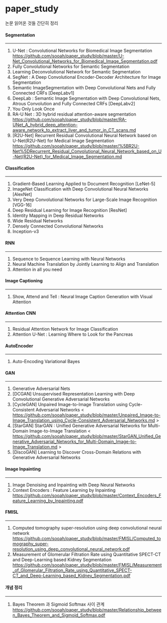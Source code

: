 # paper_study

논문 읽어온 것들 간단히 정리

#### Segmentation

-----

1. U-Net : Convolutional Networks for Biomedical Image Segmentation
<https://github.com/sooah/paper_study/blob/master/U-Net_Convolutional_Networks_for_Biomedical_Image_Segmentation.pdf>
2. Fully Convolutional Networks for Semantic Segmentation
3. Learning Deconvolutional Network for Semantic Segmentation
4. SegNet : A Deep Convolutional Encoder-Decoder Architecture for Image Segmentation
5. Semantic ImageSegmentation with Deep Convolutional Nets and Fully Connected CRFs [DeepLabv1] 
6. DeepLab : Semantic Image Segmentation with Deep Convolutional Nets, Atrous Convolution and Fully Connected CRFs [DeepLabv2] 
7. You Only Look Once
8. RA-U Net : 3D hybrid residual attention-aware segmentation 
<https://github.com/sooah/paper_study/blob/master/RA-UNet_A_hybrid_deep_attention-aware_network_to_extract_liver_and_tumor_in_CT_scans.md>
9. [R2U-Net] Recurrent Residual Convolutional Neural Network based on U-Net(R2U-Net) for Medical Image Segmentation
<https://github.com/sooah/paper_study/blob/master/%5BR2U-Net%5DRecurrent_Residual_Convolutional_Neural_Network_based_on_U-Net(R2U-Net)_for_Medical_Image_Segmentation.md>


#### Classification

- - -

1. Gradient-Based Learning Applied to Document Recognition [LeNet-5]
2. ImageNet Classification with Deep Convolutional Neural Networks [AlexNet]
3. Very Deep Convolutional Networks for Large-Scale Image Recognition  [VGG-16]
4. Deep Residual Learning for Image Recognition [ResNet]
5. Identity Mapping in Deep Residual Networks
6. Wide Residual Networks
7. Densely Connected Convolutional Networks 
8. Inception-v3



#### RNN

---

1. Sequence to Sequence Learning with Neural Networks
2. Neural Machine Translation by Jointly Learning to Align and Translation
3. Attention in all you need

#### Image Captioning

---

1. Show, Attend and Tell : Neural Image Caption Generation with Visual Attention

#### Attention CNN

---

1. Residual Attention Network for Image Classification
2. Attention U-Net : Learning Where to Look for the Pancreas

#### AutoEncoder

----

1. Auto-Encoding Variational Bayes

#### GAN

----

1. Generative Adversarial Nets
2. [DCGAN] Unsupervised Representation Learning with Deep Convolutional Generative Adversarial Networks
3. [CycleGAN] Unpaired Image-to-Image Translation using Cycle-Consistent Adversarial Networks
< https://github.com/sooah/paper_study/blob/master/Unpaired_Image-to-Image_Translation_using_Cycle-Consistent_Adversarial_Networks.md >
4. [StarGAN] StarGAN : Unified Generative Adversarial Networks for Multi-Domain Image-to-Image Translation
< https://github.com/sooah/paper_study/blob/master/StarGAN_Unified_Generative_Adversarial_Networks_for_Multi-Domain_Image-to-Image_Translation.md >
5. [DiscoGAN] Learning to Discover Cross-Domain Relations with Generative Adversarial Networks

#### Image Inpainting

---

1. Image Denoising and Inpainting with Deep Neural Networks
2. Context Encoders : Feature Learning by Inpainting
<https://github.com/sooah/paper_study/blob/master/Context_Encoders_Feature_Learning_by_Inpainting.pdf>

#### FMISL

-----

1. Computed tomography super-resolution using deep convolutional neural network 
<https://github.com/sooah/paper_study/blob/master/FMISL/Computed_tomography_super-resolution_using_deep_convolutional_neural_network.pdf>
2. Measurement of Glomerular Filtration Rate using Quantitative SPECT-CT and Deep-Learning based Kidney Segmentation
<https://github.com/sooah/paper_study/blob/master/FMISL/Measurement_of_Glomerular_Filtration_Rate_using_Quantitative_SPECT-CT_and_Deep-Learning_based_Kidney_Segmentation.pdf>


#### 개념 정리

-----

1. Bayes Theorem 과 Sigmoid Softmax 사이 관계
<https://github.com/sooah/paper_study/blob/master/Relationship_between_Bayes_Theorem_and_Sigmoid_Softmax.pdf>

